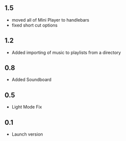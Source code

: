 ## 1.5
- moved all of Mini Player to handlebars
- fixed short cut options

## 1.2
- Added importing of music to playlists from a directory

## 0.8
- Added Soundboard

## 0.5
- Light Mode Fix

## 0.1
- Launch version